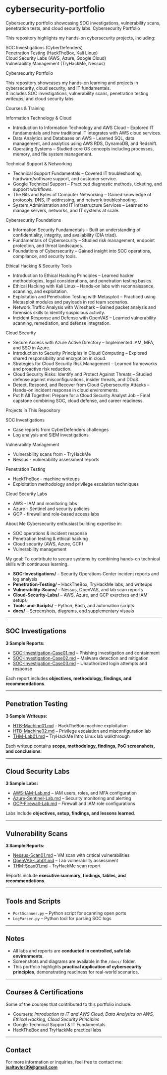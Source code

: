# cybersecurity-portfolio
Cybersecurity portfolio showcasing SOC investigations, vulnerability scans, penetration tests, and cloud security labs.
Cybersecurity Portfolio  

This repository highlights my hands-on cybersecurity projects, including:  

SOC Investigations (CyberDefenders)  
Penetration Testing (HackTheBox, Kali Linux)  
Cloud Security Labs (AWS, Azure, Google Cloud)  
Vulnerability Management (TryHackMe, Nessus)  

Cybersecurity Portfolio

This repository showcases my hands-on learning and projects in cybersecurity, cloud security, and IT fundamentals.  
It includes SOC investigations, vulnerability scans, penetration testing writeups, and cloud security labs.  

Courses & Training

Information Technology & Cloud
- Introduction to Information Technology and AWS Cloud – Explored IT fundamentals and how traditional IT integrates with AWS cloud services.  
- Data Analytics and Databases on AWS – Learned SQL, data management, and analytics using AWS RDS, DynamoDB, and Redshift.  
- Operating Systems – Studied core OS concepts including processes, memory, and file system management.  

Technical Support & Networking
- Technical Support Fundamentals – Covered IT troubleshooting, hardware/software support, and customer service.  
- Google Technical Support – Practiced diagnostic methods, ticketing, and support workflows.  
- The Bits and Bytes of Computer Networking – Gained knowledge of protocols, DNS, IP addressing, and network troubleshooting.  
- System Administration and IT Infrastructure Services – Learned to manage servers, networks, and IT systems at scale.  

Cybersecurity Foundations
- Information Security Fundamentals – Built an understanding of confidentiality, integrity, and availability (CIA triad).  
- Fundamentals of Cybersecurity – Studied risk management, endpoint protection, and threat landscapes.  
- Foundations of Cybersecurity – Gained insight into SOC operations, compliance, and security tools.  

Ethical Hacking & Security Tools
- Introduction to Ethical Hacking Principles – Learned hacker methodologies, legal considerations, and penetration testing basics.  
- Ethical Hacking with Kali Linux – Hands-on labs with reconnaissance, scanning, and exploitation.  
- Exploitation and Penetration Testing with Metasploit – Practiced using Metasploit modules and payloads in red team scenarios.  
- Network Traffic Analysis with Wireshark – Gained packet analysis and forensics skills to identify suspicious activity.  
- Incident Response and Defense with OpenVAS – Learned vulnerability scanning, remediation, and defense integration.  

Cloud Security
- Secure Access with Azure Active Directory – Implemented IAM, MFA, and SSO in Azure.  
- Introduction to Security Principles in Cloud Computing – Explored shared responsibility and encryption in cloud.  
- Strategies for Cloud Security Risk Management – Learned frameworks and proactive risk reduction.  
- Cloud Security Risks: Identify and Protect Against Threats – Studied defense against misconfigurations, insider threats, and DDoS.  
- Detect, Respond, and Recover from Cloud Cybersecurity Attacks – Hands-on incident response in cloud environments.  
- Put It All Together: Prepare for a Cloud Security Analyst Job – Final capstone combining SOC, cloud defense, and career readiness.  

Projects in This Repository

SOC Investigations
- Case reports from CyberDefenders challenges  
- Log analysis and SIEM investigations  

Vulnerability Management
- Vulnerability scans from - TryHackMe  
- Nessus - vulnerability assessment reports  

Penetration Testing
- HackTheBox - machine writeups  
- Exploitation methodology and privilege escalation techniques  

Cloud Security Labs
- AWS - IAM and monitoring labs  
- Azure - Sentinel and security policies  
- GCP - firewall and role-based access labs  

About Me
Cybersecurity enthusiast building expertise in:  
- SOC operations & incident response  
- Penetration testing & ethical hacking  
- Cloud security (AWS, Azure, GCP)  
- Vulnerability management  

My goal: To contribute to secure systems by combining hands-on technical skills with continuous learning.  


- **SOC-Investigations/** – Security Operations Center incident reports and log analysis  
- **Penetration-Testing/** – HackTheBox, TryHackMe labs, and writeups  
- **Vulnerability-Scans/** – Nessus, OpenVAS, and lab scan reports  
- **Cloud-Security-Labs/** – AWS, Azure, and GCP exercises and IAM setups  
- **Tools-and-Scripts/** – Python, Bash, and automation scripts  
- **docs/** – Screenshots, diagrams, and supplementary visuals  

---

##  SOC Investigations

**3 Sample Reports:**  
- [SOC-Investigation-Case01.md](SOC-Investigations/SOC-Investigation-Case01.md) – Phishing investigation and containment  
- [SOC-Investigation-Case02.md](SOC-Investigations/SOC-Investigation-Case02.md) – Malware detection and mitigation  
- [SOC-Investigation-Case03.md](SOC-Investigations/SOC-Investigation-Case03.md) – Unauthorized login attempts and response  

Each report includes **objectives, methodology, findings, and recommendations**.

---

##  Penetration Testing

**3 Sample Writeups:**  
- [HTB-Machine01.md](Penetration-Testing/HTB-Machine01.md) – HackTheBox machine exploitation  
- [HTB-Machine02.md](Penetration-Testing/HTB-Machine02.md) – Privilege escalation and misconfiguration lab  
- [THM-Lab01.md](Penetration-Testing/THM-Lab01.md) – TryHackMe Intro Linux lab walkthrough  

Each writeup contains **scope, methodology, findings, PoC screenshots, and conclusions**.

---

##  Cloud Security Labs

**3 Sample Labs:**  
- [AWS-IAM-Lab.md](Cloud-Security-Labs/AWS-IAM-Lab.md) – IAM users, roles, and MFA configuration  
- [Azure-Sentinel-Lab.md](Cloud-Security-Labs/Azure-Sentinel-Lab.md) – Security monitoring and alerting  
- [GCP-Firewall-Lab.md](Cloud-Security-Labs/GCP-Firewall-Lab.md) – Firewall and IAM role configurations  

Labs include **objectives, setup, findings, and lessons learned**.

---

##  Vulnerability Scans

**3 Sample Reports:**  
- [Nessus-Scan01.md](Vulnerability-Scans/Nessus-Scan01.md) – VM scan with critical vulnerabilities  
- [OpenVAS-Lab01.md](Vulnerability-Scans/OpenVAS-Lab01.md) – Lab vulnerability assessment  
- [THM-Scan01.md](Vulnerability-Scans/THM-Scan01.md) – TryHackMe scan report  

Reports include **executive summary, findings, tables, and recommendations**.

---

##  Tools and Scripts

- `PortScanner.py` – Python script for scanning open ports  
- `LogParser.py` – Python tool for parsing SOC logs  

---

##  Notes

- All labs and reports are **conducted in controlled, safe lab environments**.  
- Screenshots and diagrams are available in the `/docs/` folder.  
- This portfolio highlights **practical application of cybersecurity principles**, demonstrating readiness for real-world scenarios.

---

##  Courses & Certifications

Some of the courses that contributed to this portfolio include:  

- Coursera: *Introduction to IT and AWS Cloud, Data Analytics on AWS, Ethical Hacking, Cloud Security Principles*  
- Google Technical Support & IT Fundamentals  
- HackTheBox and TryHackMe practical labs  

---

##  Contact

For more information or inquiries, feel free to contact me: **jsaltaylor39@gmail.com**
